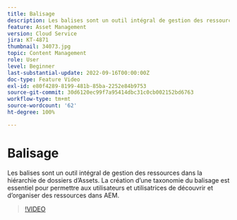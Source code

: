 ```yaml
---
title: Balisage
description: Les balises sont un outil intégral de gestion des ressources dans la hiérarchie de dossiers d’Assets. La création d’une taxonomie du balisage est essentiel pour permettre aux utilisateurs et utilisatrices de découvrir et d’organiser des ressources dans AEM.
feature: Asset Management
version: Cloud Service
jira: KT-4871
thumbnail: 34073.jpg
topic: Content Management
role: User
level: Beginner
last-substantial-update: 2022-09-16T00:00:00Z
doc-type: Feature Video
exl-id: e80f4289-8199-481b-85ba-2252e84b9753
source-git-commit: 30d6120ec99f7a95414dbc31c0cb002152bd6763
workflow-type: tm+mt
source-wordcount: '62'
ht-degree: 100%

---
```


# Balisage

Les balises sont un outil intégral de gestion des ressources dans la hiérarchie de dossiers d’Assets. La création d’une taxonomie du balisage est essentiel pour permettre aux utilisateurs et utilisatrices de découvrir et d’organiser des ressources dans AEM.

>[!VIDEO](https://video.tv.adobe.com/v/34073?quality=12&learn=on)
